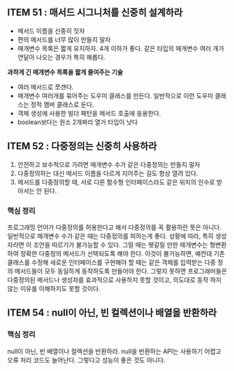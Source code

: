 ## ITEM 51 : 매서드 시그니처를 신중히 설계하라

- 메서드 이름을 신중히 짓자
- 편의 메서드를 너무 많이 만들지 말자
- 매개변수 목록은 짧게 유지하자. 4개 이하가 좋다. 같은 타입의 매개변수 여러 개가 연달아 나오는 경우가 특히 해롭다.

**과하게 긴 매개변수 목록을 짧게 줄여주는 기술**
- 여러 메서드로 쪼갠다.
- 매개변수 여러개를 묶어주는 도우미 클래스를 만든다. 일반적으로 이런 도우미 클래스는 정적 멤버 클래스로 둔다.
- 객체 생성에 사용한 빌더 패턴을 메서드 호출에 응용한다.
- boolean보다는 원소 2개짜리 열거 타입이 낫다

## ITEM 52 : 다중정의는 신중히 사용하라

1. 안전하고 보수적으로 가려면 매개변수 수가 같은 다중정의는 만들지 말자
2. 다중정의하는 대신 메서드 이름을 다르게 지어주는 길도 항상 열려 있다.
3. 메서드를 다중정의할 때, 서로 다른 함수형 인터페이스라도 같은 위치의 인수로 받아서는 안 된다.

### 핵심 정리
프로그래밍 언어가 다중정의를 허용한다고 해서 다중정의를 꼭 활용하란 뜻은 아니다. 일반적으로 매개변수 수가 같은 때는 다중정의를 피하는게 좋다.
상황에 따라, 특히 생성자라면 이 조언을 따르기가 불가능할 수 있다. 그럴 때는 헷갈릴 만한 매개변수는 형변환하여 정확한 다중정의 메서드가 선택되도록 해야 한다.
이것이 불가능하면, 예컨대 기존 클래스를 수정해 새로운 인터페이스를 구현해야 할 때는 같은 객체를 입력받는 다중 정의 메서드들이 모두 동일하게 동작하도록 만들어야 한다.
그렇지 못하면 프로그래머들은 다중정의된 메서드나 생성자를 효과적으로 사용하지 못할 것이고, 의도대로 동작 하지 않는 이유를 이해하지도 못할 것이다.

## ITEM 54 : null이 아닌, 빈 컬렉션이나 배열을 반환하라

### 핵심 정리
null이 아닌, 빈 배열이나 컬렉션을 반환하라. null을 반환하는 API는 사용하기 어렵고 오류 처리 코드도 늘어난다. 그렇다고 성능이 좋은 것도 아니다.